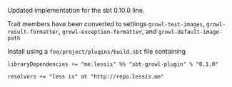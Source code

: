 Updated implementation for the sbt 0.10.0 line.

Trait members have been converted to settings `growl-test-images`, `growl-result-formatter`, `growl-exception-formatter`, and `growl-default-image-path`

Install using a `foo/project/plugins/build.sbt` file containing

    libraryDependencies += "me.lessis" %% "sbt-growl-plugin" % "0.1.0"

    resolvers += "less is" at "http://repo.lessis.me"
